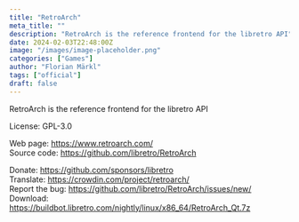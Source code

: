 ```yaml
---
title: "RetroArch"
meta_title: ""
description: "RetroArch is the reference frontend for the libretro API"
date: 2024-02-03T22:48:00Z
image: "/images/image-placeholder.png"
categories: ["Games"]
author: "Florian Märkl"
tags: ["official"]
draft: false
---
```


RetroArch is the reference frontend for the libretro API

License: GPL-3.0

Web page: https://www.retroarch.com/  
Source code: https://github.com/libretro/RetroArch

Donate: https://github.com/sponsors/libretro  
Translate: https://crowdin.com/project/retroarch/  
Report the bug: https://github.com/libretro/RetroArch/issues/new/  
Download: https://buildbot.libretro.com/nightly/linux/x86_64/RetroArch_Qt.7z
